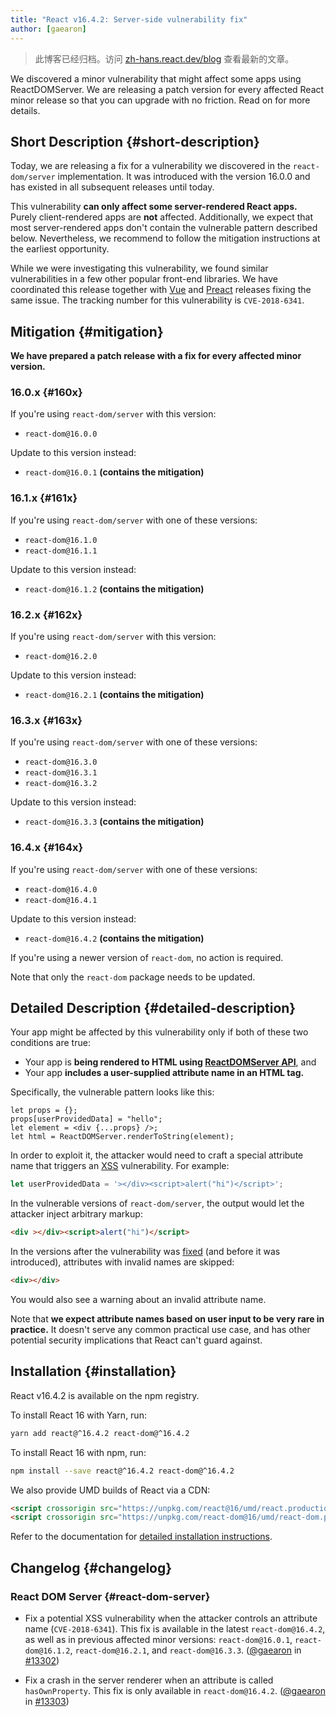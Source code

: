 ```yaml
---
title: "React v16.4.2: Server-side vulnerability fix"
author: [gaearon]
---
```


<div class="scary">

> 此博客已经归档。访问 [zh-hans.react.dev/blog](https://zh-hans.react.dev/blog) 查看最新的文章。

</div>

We discovered a minor vulnerability that might affect some apps using ReactDOMServer. We are releasing a patch version for every affected React minor release so that you can upgrade with no friction. Read on for more details.

## Short Description {#short-description}

Today, we are releasing a fix for a vulnerability we discovered in the `react-dom/server` implementation. It was introduced with the version 16.0.0 and has existed in all subsequent releases until today.

This vulnerability **can only affect some server-rendered React apps.** Purely client-rendered apps are **not** affected. Additionally, we expect that most server-rendered apps don't contain the vulnerable pattern described below. Nevertheless, we recommend to follow the mitigation instructions at the earliest opportunity.

While we were investigating this vulnerability, we found similar vulnerabilities in a few other popular front-end libraries. We have coordinated this release together with [Vue](https://github.com/vuejs/vue/releases/tag/v2.5.17) and [Preact](https://github.com/developit/preact-render-to-string/releases/tag/3.7.1) releases fixing the same issue. The tracking number for this vulnerability is `CVE-2018-6341`.

## Mitigation {#mitigation}

**We have prepared a patch release with a fix for every affected minor version.**

### 16.0.x {#160x}

If you're using `react-dom/server` with this version:

- `react-dom@16.0.0`

Update to this version instead:

- `react-dom@16.0.1` **(contains the mitigation)**

### 16.1.x {#161x}

If you're using `react-dom/server` with one of these versions:

- `react-dom@16.1.0`
- `react-dom@16.1.1`

Update to this version instead:

- `react-dom@16.1.2` **(contains the mitigation)**

### 16.2.x {#162x}

If you're using `react-dom/server` with this version:

- `react-dom@16.2.0`

Update to this version instead:

- `react-dom@16.2.1` **(contains the mitigation)**

### 16.3.x {#163x}

If you're using `react-dom/server` with one of these versions:

- `react-dom@16.3.0`
- `react-dom@16.3.1`
- `react-dom@16.3.2`

Update to this version instead:

- `react-dom@16.3.3` **(contains the mitigation)**

### 16.4.x {#164x}

If you're using `react-dom/server` with one of these versions:

- `react-dom@16.4.0`
- `react-dom@16.4.1`

Update to this version instead:

- `react-dom@16.4.2` **(contains the mitigation)**

If you're using a newer version of `react-dom`, no action is required.

Note that only the `react-dom` package needs to be updated.

## Detailed Description {#detailed-description}

Your app might be affected by this vulnerability only if both of these two conditions are true:

* Your app is **being rendered to HTML using [ReactDOMServer API](/docs/react-dom-server.html)**, and
* Your app **includes a user-supplied attribute name in an HTML tag.**

Specifically, the vulnerable pattern looks like this:

```js{2}
let props = {};
props[userProvidedData] = "hello";
let element = <div {...props} />;
let html = ReactDOMServer.renderToString(element);
```

In order to exploit it, the attacker would need to craft a special attribute name that triggers an [XSS](https://en.wikipedia.org/wiki/Cross-site_scripting) vulnerability. For example:

```js
let userProvidedData = '></div><script>alert("hi")</script>';
```

In the vulnerable versions of `react-dom/server`, the output would let the attacker inject arbitrary markup:

```html
<div ></div><script>alert("hi")</script>
```

In the versions after the vulnerability was [fixed](https://github.com/facebook/react/pull/13302) (and before it was introduced), attributes with invalid names are skipped:

```html
<div></div>
```

You would also see a warning about an invalid attribute name.

Note that **we expect attribute names based on user input to be very rare in practice.** It doesn't serve any common practical use case, and has other potential security implications that React can't guard against.

## Installation {#installation}

React v16.4.2 is available on the npm registry.

To install React 16 with Yarn, run:

```bash
yarn add react@^16.4.2 react-dom@^16.4.2
```

To install React 16 with npm, run:

```bash
npm install --save react@^16.4.2 react-dom@^16.4.2
```

We also provide UMD builds of React via a CDN:

```html
<script crossorigin src="https://unpkg.com/react@16/umd/react.production.min.js"></script>
<script crossorigin src="https://unpkg.com/react-dom@16/umd/react-dom.production.min.js"></script>
```

Refer to the documentation for [detailed installation instructions](/docs/installation.html).

## Changelog {#changelog}

### React DOM Server {#react-dom-server}

* Fix a potential XSS vulnerability when the attacker controls an attribute name (`CVE-2018-6341`). This fix is available in the latest `react-dom@16.4.2`, as well as in previous affected minor versions: `react-dom@16.0.1`, `react-dom@16.1.2`, `react-dom@16.2.1`, and `react-dom@16.3.3`. ([@gaearon](https://github.com/gaearon) in [#13302](https://github.com/facebook/react/pull/13302))

* Fix a crash in the server renderer when an attribute is called `hasOwnProperty`. This fix is only available in `react-dom@16.4.2`. ([@gaearon](https://github.com/gaearon) in [#13303](https://github.com/facebook/react/pull/13303))

